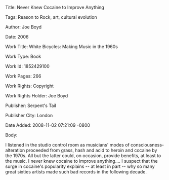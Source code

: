 Title:  Never Knew Cocaine to Improve Anything

Tags:   Reason to Rock, art, cultural evolution

Author: Joe Boyd

Date:   2006

Work Title: White Bicycles: Making Music in the 1960s

Work Type: Book

Work Id: 1852429100

Work Pages: 266

Work Rights: Copyright

Work Rights Holder: Joe Boyd

Publisher: Serpent's Tail

Publisher City: London

Date Added: 2008-11-02 07:21:09 -0800

Body: 

I listened in the studio control room as musicians' modes of consciousness-alteration proceeded from grass, hash and acid to heroin and cocaine by the 1970s. All but the latter could, on occasion, provide benefits, at least to the music. I never knew cocaine to improve anything.... I suspect that the surge in cocaine's popularity explains -- at least in part -- why so many great sixties artists made such bad records in the following decade.


